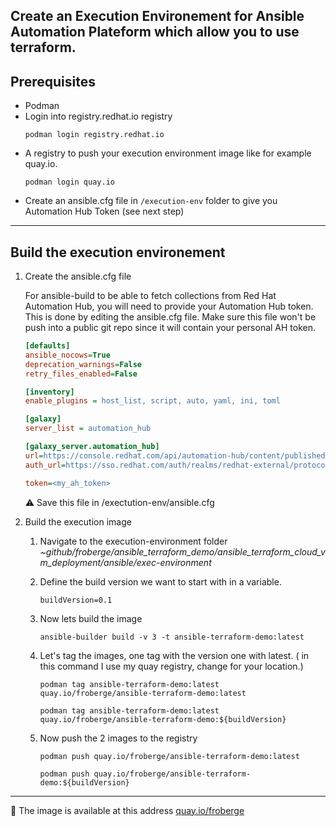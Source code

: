 ## Create an Execution Environement for Ansible Automation Plateform which allow you to use terraform.

## Prerequisites

* Podman
* Login into registry.redhat.io registry 
    ```
    podman login registry.redhat.io
    ```
* A registry to push your execution environment image like for example quay.io. 
    ```
    podman login quay.io
    ```
* Create an ansible.cfg file in `/execution-env` folder to give you Automation Hub Token (see next step)
---

## Build the execution environement 

1. Create the ansible.cfg file

    For ansible-build to be able to fetch collections from Red Hat Automation Hub, you will need to provide your Automation Hub token. This is done by editing the ansible.cfg file. Make sure this file won't be push into a public git repo since it will contain your personal AH token.

    ``` ini
    [defaults]
    ansible_nocows=True
    deprecation_warnings=False
    retry_files_enabled=False

    [inventory]
    enable_plugins = host_list, script, auto, yaml, ini, toml

    [galaxy]
    server_list = automation_hub

    [galaxy_server.automation_hub]
    url=https://console.redhat.com/api/automation-hub/content/published/
    auth_url=https://sso.redhat.com/auth/realms/redhat-external/protocol/openid-connect/token

    token=<my_ah_token>
    ```

    :warning: Save this file in /exectution-env/ansible.cfg

2. Build the execution image

    1. Navigate to the execution-environment folder
    _~github/froberge/ansible_terraform_demo/ansible_terraform_cloud_vm_deployment/ansible/exec-environment_
    1. Define the build version we want to start with in a variable.
        ```
        buildVersion=0.1
        ```

    1. Now lets build the image
        ```
        ansible-builder build -v 3 -t ansible-terraform-demo:latest
        ```
    1. Let's tag the images, one tag with the version one with latest. ( in this command I use my quay registry, change for your location.)

        ```
        podman tag ansible-terraform-demo:latest quay.io/froberge/ansible-terraform-demo:latest
        ```
        ```
        podman tag ansible-terraform-demo:latest quay.io/froberge/ansible-terraform-demo:${buildVersion}
        ```
    1. Now push the 2 images to the registry
        ```
        podman push quay.io/froberge/ansible-terraform-demo:latest
        ```

        ```
        podman push quay.io/froberge/ansible-terraform-demo:${buildVersion}
        ```
---

:information_desk_person: The image is available at this address [quay.io/froberge](https://quay.io/repository/froberge/ansible-terraform-all?tab=tags)
